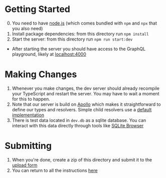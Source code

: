 # Getting Started
0. You need to have [node.js](https://nodejs.org/en/) (which comes bundled with `npm` and `npx` that you also need)
1. Install package dependencies: from this directory run `npm install`
2. Start the server: from this directory run `npm run start:dev`
  * After starting the server you should have access to the GraphQL playground, likely at [localhost:4000](localhost:4000)

# Making Changes 
1. Whenever you make changes, the dev server should already recompile your TypeScript and restart the server. You may have to wait a moment for this to happen.
2. Note that our server is build on [Apollo](https://www.apollographql.com/docs/apollo-server/) which makes it straightforward to define our types and resolvers. Simple child resolvers use a [default implementation](https://www.apollographql.com/docs/apollo-server/data/resolvers/#default-resolvers)
3. There is test data located in `dev.db` as a sqlite database. You can interact with this data directly through tools like [SQLite Browser](https://sqlitebrowser.org/)

# Submitting
1. When you're done, create a zip of this directory and submit it to the [upload form](https://airtable.com/shrpIqzFowDHnEuvH)
2. You can return to all the instructions [here](https://www.notion.so/mightyacorn/Trackwell-coding-assessment-e3b254a155784104a1a7dd91eea0e86e)